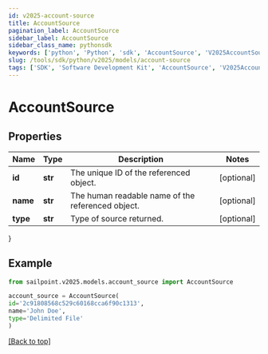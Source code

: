 ```yaml
---
id: v2025-account-source
title: AccountSource
pagination_label: AccountSource
sidebar_label: AccountSource
sidebar_class_name: pythonsdk
keywords: ['python', 'Python', 'sdk', 'AccountSource', 'V2025AccountSource'] 
slug: /tools/sdk/python/v2025/models/account-source
tags: ['SDK', 'Software Development Kit', 'AccountSource', 'V2025AccountSource']
---
```


# AccountSource


## Properties

Name | Type | Description | Notes
------------ | ------------- | ------------- | -------------
**id** | **str** | The unique ID of the referenced object. | [optional] 
**name** | **str** | The human readable name of the referenced object. | [optional] 
**type** | **str** | Type of source returned. | [optional] 
}

## Example

```python
from sailpoint.v2025.models.account_source import AccountSource

account_source = AccountSource(
id='2c91808568c529c60168cca6f90c1313',
name='John Doe',
type='Delimited File'
)

```
[[Back to top]](#) 

